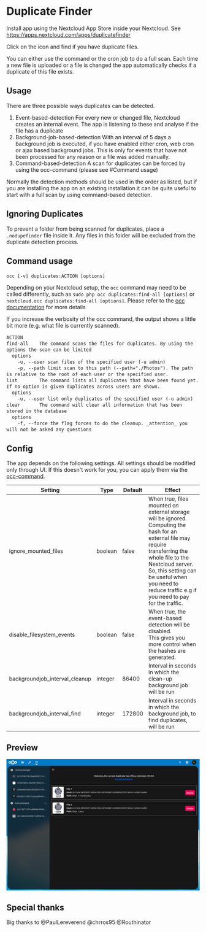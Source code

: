 <!--
SPDX-FileCopyrightText: André Théo LAURET <andrelauret@eclipse-technology.eu>
SPDX-License-Identifier: CC0-1.0
-->

# Duplicate Finder
Install app using the Nextcloud App Store inside your Nextcloud. See https://apps.nextcloud.com/apps/duplicatefinder

Click on the icon and find if you have duplicate files.

You can either use the command or the cron job to do a full scan.
Each time a new file is uploaded or a file is changed the app automatically checks if a duplicate of this file exists.

## Usage
There are three possible ways duplicates can be detected.
1. Event-based-detection
   For every new or changed file, Nextcloud creates an internal event. The app is listening to these and analyse if the file has a duplicate
2. Background-job-based-detection
   With an interval of 5 days a background job is executed, if you have enabled either cron, web cron or ajax based background jobs. This is only for events that have not been processed for any reason or a file was added manually.
3. Command-based-detection
   A scan for duplicates can be forced by using the occ-command (please see #Command usage)

Normally the detection methods should be used in the order as listed, but if you are installing the app on an existing installation it can be quite useful to start with a full scan by using command-based detection.

## Ignoring Duplicates
To prevent a folder from being scanned for duplicates, place a `.nodupefinder` file inside it. Any files in this folder will be excluded from the duplicate detection process.

## Command usage

  `occ [-v] duplicates:ACTION [options]`

Depending on your Nextcloud setup, the `occ` command may need to be called differently, such as `sudo php occ duplicates:find-all [options]` or `nextcloud.occ duplicates:find-all [options]`. Please refer to the [occ documentation](https://docs.nextcloud.com/server/15/admin_manual/configuration_server/occ_command.html) for more details

If you increase the verbosity of the occ command, the output shows a little bit more (e.g. what file is currently scanned).

    ACTION
    find-all    The command scans the files for duplicates. By using the options the scan can be limited
      options
        -u, --user scan files of the specified user (-u admin)
        -p, --path limit scan to this path (--path="./Photos"). The path is relative to the root of each user or the specified user.
    list        The command lists all duplicates that have been found yet. If no option is given duplicates across users are shown.
      options
        -u, --user list only duplicates of the specified user (-u admin)
    clear       The command will clear all information that has been stored in the database
      options
        -f, --force the flag forces to do the cleanup. _attention_ you will not be asked any questions

## Config

The app depends on the following settings.
All settings should be modified only through UI. If this doesn't work for you, you can apply them via the [occ-command](https://docs.nextcloud.com/server/latest/admin_manual/configuration_server/occ_command.html?highlight=occ#config-commands-label).

| Setting | Type | Default | Effect |
|---|---|---|---|
| ignore_mounted_files | boolean | false | When true, files mounted on external storage will be ignored.<br>Computing the hash for an external file may require transferring the whole file to the Nextcloud server.<br>So, this setting can be useful when you need to reduce traffic e.g if you need to pay for the traffic. |
| disable_filesystem_events | boolean | false | When true, the event-based detection will be disabled.<br>This gives you more control when the hashes are generated. |
| backgroundjob_interval_cleanup | integer | 86400 | Interval in seconds in which the clean-up background job will be run |
| backgroundjob_interval_find | integer | 172800 | Interval in seconds in which the background job, to find duplicates, will be run |

## Preview

![Preview of the GUI](https://raw.githubusercontent.com/eldertek/duplicatefinder/master/img/preview.png)

## Special thanks

Big thanks to @PaulLereverend @chrros95 @Routhinator
